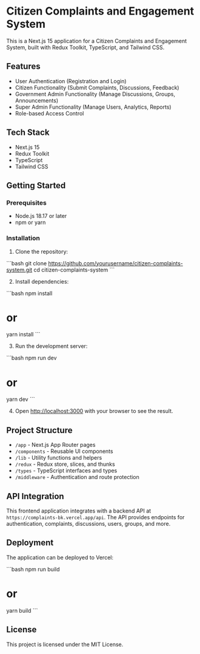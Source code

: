 # Citizen Complaints and Engagement System

This is a Next.js 15 application for a Citizen Complaints and Engagement System, built with Redux Toolkit, TypeScript, and Tailwind CSS.

## Features

- User Authentication (Registration and Login)
- Citizen Functionality (Submit Complaints, Discussions, Feedback)
- Government Admin Functionality (Manage Discussions, Groups, Announcements)
- Super Admin Functionality (Manage Users, Analytics, Reports)
- Role-based Access Control

## Tech Stack

- Next.js 15
- Redux Toolkit
- TypeScript
- Tailwind CSS

## Getting Started

### Prerequisites

- Node.js 18.17 or later
- npm or yarn

### Installation

1. Clone the repository:

\`\`\`bash
git clone https://github.com/yourusername/citizen-complaints-system.git
cd citizen-complaints-system
\`\`\`

2. Install dependencies:

\`\`\`bash
npm install
# or
yarn install
\`\`\`

3. Run the development server:

\`\`\`bash
npm run dev
# or
yarn dev
\`\`\`

4. Open [http://localhost:3000](http://localhost:3000) with your browser to see the result.

## Project Structure

- `/app` - Next.js App Router pages
- `/components` - Reusable UI components
- `/lib` - Utility functions and helpers
- `/redux` - Redux store, slices, and thunks
- `/types` - TypeScript interfaces and types
- `/middleware` - Authentication and route protection

## API Integration

This frontend application integrates with a backend API at `https://complaints-bk.vercel.app/api`. The API provides endpoints for authentication, complaints, discussions, users, groups, and more.

## Deployment

The application can be deployed to Vercel:

\`\`\`bash
npm run build
# or
yarn build
\`\`\`

## License

This project is licensed under the MIT License.
